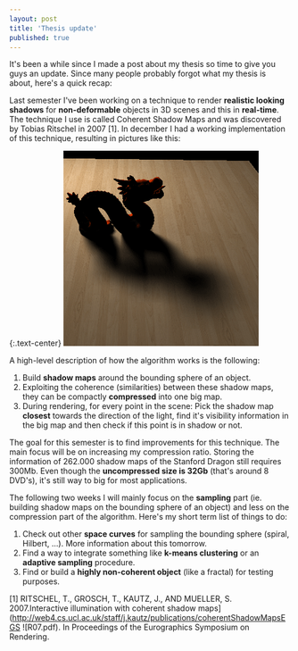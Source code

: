 ```yaml
---
layout: post
title: 'Thesis update'
published: true
---
```


It's been a while since I made a post about my thesis so time to give you guys an update. Since many people probably forgot what my thesis is about, here's a quick recap:

Last semester I've been working on a technique to render **realistic looking shadows** for **non-deformable** objects in 3D scenes and this in **real-time**. The technique I use is called Coherent Shadow Maps and was discovered by Tobias Ritschel in 2007 [1]. In december I had a working implementation of this technique, resulting in pictures like this:

{:.text-center}
![Stanford Dragon CSM](/uploads/2010/11/Stanford-Dragon-CSM.png)

A high-level description of how the algorithm works is the following:

1. Build **shadow maps** around the bounding sphere of an object.
2. Exploiting the coherence (similarities) between these shadow maps, they can be compactly **compressed** into one big map.
3. During rendering, for every point in the scene:
Pick the shadow map **closest** towards the direction of the light, find it's visibility information in the big map and then check if this point is in shadow or not.

The goal for this semester is to find improvements for this technique. The main focus will be on increasing my compression ratio. Storing the information of 262.000 shadow maps of the Stanford Dragon still requires 300Mb. Even though the **uncompressed size is 32Gb** (that's around 8 DVD's), it's still way to big for most applications.

The following two weeks I will mainly focus on the **sampling** part (ie. building shadow maps on the bounding sphere of an object) and less on the compression part of the algorithm. Here's my short term list of things to do:

1. Check out other **space curves** for sampling the bounding sphere (spiral, Hilbert, ...). More information about this tomorrow.
2. Find a way to integrate something like **k-means clustering** or an **adaptive sampling** procedure.
3. Find or build a **highly non-coherent object** (like a fractal) for testing purposes.

[1] RITSCHEL, T., GROSCH, T., KAUTZ, J., AND MUELLER, S.
2007.Interactive illumination with coherent shadow maps](http://web4.cs.ucl.ac.uk/staff/j.kautz/publications/coherentShadowMapsEGS ![R07.pdf). In
Proceedings of the Eurographics Symposium on Rendering.
